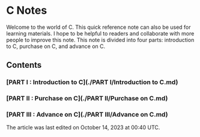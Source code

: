# C Notes

Welcome to the world of C. This quick reference note can also be used for learning materials. I hope to be helpful to readers and collaborate with more people to improve this note. This note is divided into four parts: introduction to C, purchase on C, and advance on C.

## Contents

### [PART I   : Introduction to C](./PART I/Introduction to C.md)

### [PART II  : Purchase on C](./PART II/Purchase on C.md)

### [PART III : Advance on C](./PART III/Advance on C.md)

The article was last edited on October 14, 2023 at 00:40 UTC.